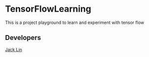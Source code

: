 # TensorFlowLearning #
This is a project playground to learn and experiment with tensor flow

## Developers ##
[Jack Lin](https://github.com/jacklin213/)
